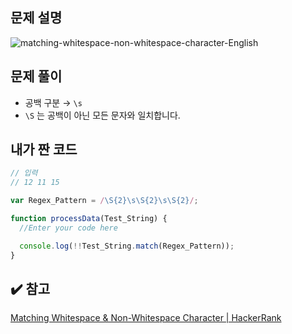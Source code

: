 ## 문제 설명

![matching-whitespace-non-whitespace-character-English](https://user-images.githubusercontent.com/47416686/130174386-4ffde096-694e-4185-98b4-8dbfb0b7cac9.jpg)

## 문제 풀이

- 공백 구분 → `\s`
- `\S` 는 공백이 아닌 모든 문자와 일치합니다.

## 내가 짠 코드

```jsx
// 입력
// 12 11 15

var Regex_Pattern = /\S{2}\s\S{2}\s\S{2}/;

function processData(Test_String) {
  //Enter your code here

  console.log(!!Test_String.match(Regex_Pattern));
}
```

## ✔️ 참고

[Matching Whitespace & Non-Whitespace Character | HackerRank](https://www.hackerrank.com/challenges/matching-whitespace-non-whitespace-character/problem)
